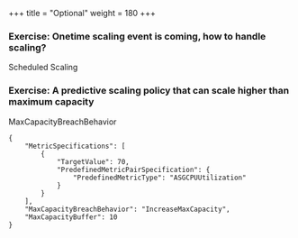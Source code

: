 +++
title = "Optional"
weight = 180
+++


### Exercise: Onetime scaling event is coming, how to handle scaling?

Scheduled Scaling

### Exercise: A predictive scaling policy that can scale higher than maximum capacity

MaxCapacityBreachBehavior

```
{
    "MetricSpecifications": [
        {
            "TargetValue": 70,
            "PredefinedMetricPairSpecification": {
                "PredefinedMetricType": "ASGCPUUtilization"
            }
        }
    ],
    "MaxCapacityBreachBehavior": "IncreaseMaxCapacity",
    "MaxCapacityBuffer": 10
}
```